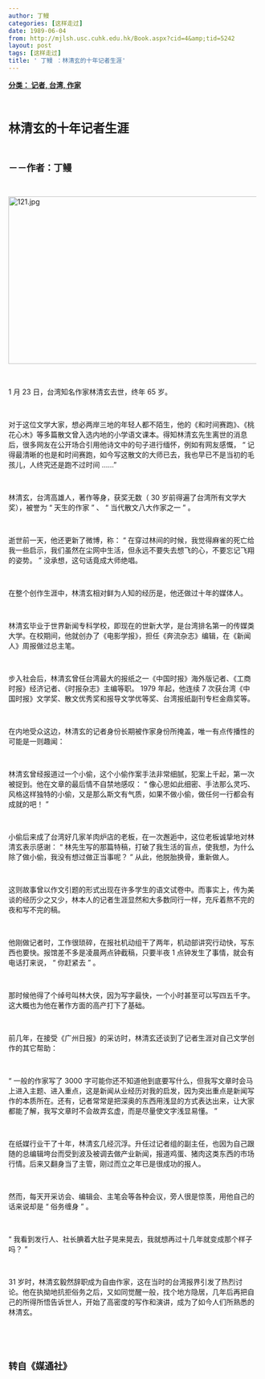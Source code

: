 ```yaml
---
author: 丁鳗
categories: [这样走过]
date: 1989-06-04
from: http://mjlsh.usc.cuhk.edu.hk/Book.aspx?cid=4&amp;tid=5242
layout: post
tags: [这样走过]
title: ' 丁鳗 ：林清玄的十年记者生涯'
---
```


<div style="margin: 15px 10px 10px 0px;">
<div>
<span id="ctl00_ContentPlaceHolder1_chapter1_SubjectLabel" style="font-weight:bold;text-decoration:underline;">
   分类： 记者, 台湾, 作家
  </span>
</div>
<p class="p1">
<b>
<font size="5">
<span class="s1">
</span>
<br/>
</font>
</b>
</p>
<p class="p2">
<span class="s1">
<b>
<font size="5">
     林清玄的十年记者生涯
    </font>
</b>
</span>
</p>
<p class="p1">
<b>
<font size="4">
<span class="s1">
</span>
<br/>
</font>
</b>
</p>
<p class="p2">
<span class="s1">
<b>
<font size="4">
     －－作者：丁鳗
    </font>
</b>
</span>
</p>
<p class="p1">
<span class="s1">
</span>
<br/>
</p>
<p class="p3">
<span class="s1">
</span>
</p>
<img alt="121.jpg" border="0" height="333" src="http://mjlsh.usc.cuhk.edu.hk/medias/contents/5242/121.jpg" width="500"/>
<p class="p1">
<span class="s1">
</span>
<br/>
</p>
<p class="p2">
<span class="s2">
   1
  </span>
<span class="s1">
   月
  </span>
<span class="s2">
   23
  </span>
<span class="s1">
   日，台湾知名作家林清玄去世，终年
  </span>
<span class="s2">
   65
  </span>
<span class="s1">
   岁。
  </span>
</p>
<p class="p1">
<span class="s1">
</span>
<br/>
</p>
<p class="p2">
<span class="s1">
   对于这位文学大家，想必两岸三地的年轻人都不陌生，他的《和时间赛跑》、《桃花心木》等多篇散文曾入选内地的小学语文课本。得知林清玄先生离世的消息后，很多网友在公开场合引用他诗文中的句子进行缅怀，例如有网友感慨，
  </span>
<span class="s2">
   “
  </span>
<span class="s1">
   记得最清晰的也是和时间赛跑，如今写这散文的大师已去，我也早已不是当初的毛孩儿，人终究还是跑不过时间
  </span>
<span class="s2">
   ……”
  </span>
</p>
<p class="p1">
<span class="s1">
</span>
<br/>
</p>
<p class="p2">
<span class="s1">
   林清玄，台湾高雄人，著作等身，获奖无数（
  </span>
<span class="s2">
   30
  </span>
<span class="s1">
   岁前得遍了台湾所有文学大奖），被誉为
  </span>
<span class="s2">
   “
  </span>
<span class="s1">
   天生的作家
  </span>
<span class="s2">
   ”
  </span>
<span class="s1">
   、
  </span>
<span class="s2">
   “
  </span>
<span class="s1">
   当代散文八大作家之一
  </span>
<span class="s2">
   ”
  </span>
<span class="s1">
   。
  </span>
</p>
<p class="p1">
<span class="s1">
</span>
<br/>
</p>
<p class="p2">
<span class="s1">
   逝世前一天，他还更新了微博，称：
  </span>
<span class="s2">
   “
  </span>
<span class="s1">
   在穿过林间的时候，我觉得麻雀的死亡给我一些启示，我们虽然在尘网中生活，但永远不要失去想飞的心，不要忘记飞翔的姿势。
  </span>
<span class="s2">
   ”
  </span>
<span class="s1">
   没承想，这句话竟成大师绝唱。
  </span>
</p>
<p class="p1">
<span class="s1">
</span>
<br/>
</p>
<p class="p2">
<span class="s1">
   在整个创作生涯中，林清玄相对鲜为人知的经历是，他还做过十年的媒体人。
  </span>
</p>
<p class="p1">
<span class="s1">
</span>
<br/>
</p>
<p class="p2">
<span class="s1">
   林清玄毕业于世界新闻专科学校，即现在的世新大学，是台湾排名第一的传媒类大学。在校期间，他就创办了《电影学报》，担任《奔流杂志》编辑，在《新闻人》周报做过总主笔。
  </span>
</p>
<p class="p1">
<span class="s1">
</span>
<br/>
</p>
<p class="p2">
<span class="s1">
   步入社会后，林清玄曾任台湾最大的报纸之一《中国时报》海外版记者、《工商时报》经济记者、《时报杂志》主编等职。
  </span>
<span class="s2">
   1979
  </span>
<span class="s1">
   年起，他连续
  </span>
<span class="s2">
   7
  </span>
<span class="s1">
   次获台湾《中国时报》文学奖、散文优秀奖和报导文学优等奖、台湾报纸副刊专栏金鼎奖等。
  </span>
</p>
<p class="p1">
<span class="s1">
</span>
<br/>
</p>
<p class="p2">
<span class="s1">
   在内地受众这边，林清玄的记者身份长期被作家身份所掩盖，唯一有点传播性的可能是一则趣闻：
  </span>
</p>
<p class="p1">
<span class="s1">
</span>
<br/>
</p>
<p class="p2">
<span class="s1">
   林清玄曾经报道过一个小偷，这个小偷作案手法非常细腻，犯案上千起，第一次被捉到。他在文章的最后情不自禁地感叹：
  </span>
<span class="s2">
   “
  </span>
<span class="s1">
   像心思如此细密、手法那么灵巧、风格这样独特的小偷，又是那么斯文有气质，如果不做小偷，做任何一行都会有成就的吧！
  </span>
<span class="s2">
   ”
  </span>
</p>
<p class="p1">
<span class="s1">
</span>
<br/>
</p>
<p class="p2">
<span class="s1">
   小偷后来成了台湾好几家羊肉炉店的老板，在一次邂逅中，这位老板诚挚地对林清玄表示感谢：
  </span>
<span class="s2">
   “
  </span>
<span class="s1">
   林先生写的那篇特稿，打破了我生活的盲点，使我想，为什么除了做小偷，我没有想过做正当事呢？
  </span>
<span class="s2">
   ”
  </span>
<span class="s1">
   从此，他脱胎换骨，重新做人。
  </span>
</p>
<p class="p1">
<span class="s1">
</span>
<br/>
</p>
<p class="p2">
<span class="s1">
   这则故事曾以作文引题的形式出现在许多学生的语文试卷中。而事实上，传为美谈的经历少之又少，林本人的记者生涯显然和大多数同行一样，充斥着熬不完的夜和写不完的稿。
  </span>
</p>
<p class="p1">
<span class="s1">
</span>
<br/>
</p>
<p class="p2">
<span class="s1">
   他刚做记者时，工作很琐碎，在报社机动组干了两年，机动部讲究行动快，写东西也要快。报馆差不多是凌晨两点钟截稿，只要半夜
  </span>
<span class="s2">
   1
  </span>
<span class="s1">
   点钟发生了事情，就会有电话打来说，
  </span>
<span class="s2">
   “
  </span>
<span class="s1">
   你赶紧去
  </span>
<span class="s2">
   ”
  </span>
<span class="s1">
   。
  </span>
</p>
<p class="p1">
<span class="s1">
</span>
<br/>
</p>
<p class="p2">
<span class="s1">
   那时候他得了个绰号叫林大侠，因为写字最快，一个小时甚至可以写四五千字。这大概也为他在著作方面的高产打下了基础。
  </span>
</p>
<p class="p1">
<span class="s1">
</span>
<br/>
</p>
<p class="p2">
<span class="s1">
   前几年，在接受《广州日报》的采访时，林清玄还谈到了记者生涯对自己文学创作的其它帮助：
  </span>
</p>
<p class="p1">
<span class="s1">
</span>
<br/>
</p>
<p class="p2">
<span class="s2">
   “
  </span>
<span class="s1">
   一般的作家写了
  </span>
<span class="s2">
   3000
  </span>
<span class="s1">
   字可能你还不知道他到底要写什么，但我写文章时会马上进入主题、进入重点，这是新闻从业经历对我的启发，因为突出重点是新闻写作的本质所在。还有，记者常常是把深奥的东西用浅显的方式表达出来，让大家都能了解，我写文章时不会故弄玄虚，而是尽量使文字浅显易懂。
  </span>
<span class="s2">
   ”
  </span>
</p>
<p class="p1">
<span class="s1">
</span>
<br/>
</p>
<p class="p2">
<span class="s1">
   在纸媒行业干了十年，林清玄几经沉浮。升任过记者组的副主任，也因为自己跟随的总编辑垮台而受到波及被调去做产业新闻，报道鸡蛋、猪肉这类东西的市场行情。后来又翻身当了主管，刚过而立之年已是很成功的报人。
  </span>
</p>
<p class="p1">
<span class="s1">
</span>
<br/>
</p>
<p class="p2">
<span class="s1">
   然而，每天开采访会、编辑会、主笔会等各种会议，旁人很是惊羡，用他自己的话来说却是
  </span>
<span class="s2">
   “
  </span>
<span class="s1">
   俗务缠身
  </span>
<span class="s2">
   ”
  </span>
<span class="s1">
   。
  </span>
</p>
<p class="p1">
<span class="s1">
</span>
<br/>
</p>
<p class="p2">
<span class="s2">
   “
  </span>
<span class="s1">
   我看到发行人、社长腆着大肚子晃来晃去，我就想再过十几年就变成那个样子吗？
  </span>
<span class="s2">
   ”
  </span>
</p>
<p class="p1">
<span class="s1">
</span>
<br/>
</p>
<p class="p2">
<span class="s2">
   31
  </span>
<span class="s1">
   岁时，林清玄毅然辞职成为自由作家，这在当时的台湾报界引发了热烈讨论。他在执拗地抗拒俗务之后，又如同觉醒一般，找个地方隐居，几年后再把自己的所得所悟告诉世人，开始了高密度的写作和演讲，成为了如今人们所熟悉的林清玄。
  </span>
</p>
<p class="p1">
<b>
<font size="4">
<span class="s1">
</span>
<br/>
</font>
</b>
</p>
<p class="p1">
<b>
<font size="4">
<span class="s1">
</span>
<br/>
</font>
</b>
</p>
<p class="p2">
<span class="s1">
<b>
<font size="4">
     转自《媒通社》
    </font>
</b>
</span>
</p>
</div>
